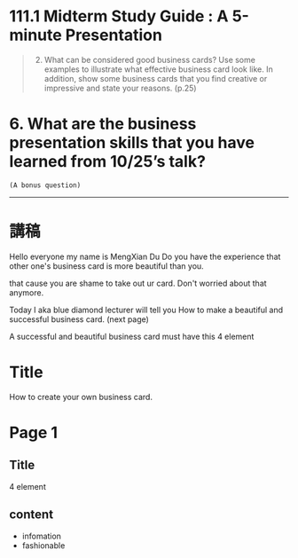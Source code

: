 # 111.1 Midterm Study Guide : A 5-minute Presentation
 
>2. What can be considered good business cards?  Use some examples to illustrate what effective business card look like.  In addition, show some business cards that you find creative or impressive and state your reasons. (p.25) 

# 6. What are the business presentation skills that you have learned from 10/25’s talk? 
    (A bonus question)
---


# 講稿

Hello everyone my name is MengXian Du 
Do you have the experience that other one's business card is more beautiful than you.

that cause you are shame to take out ur card. Don't worried about that anymore.

Today I aka blue diamond lecturer will tell you How to make a beautiful and successful business card.
(next page)

A successful and beautiful business card must have this 4 element 

# Title 
How to create your own business card.

# Page 1

## Title 
4 element
## content 
- infomation 
- fashionable



